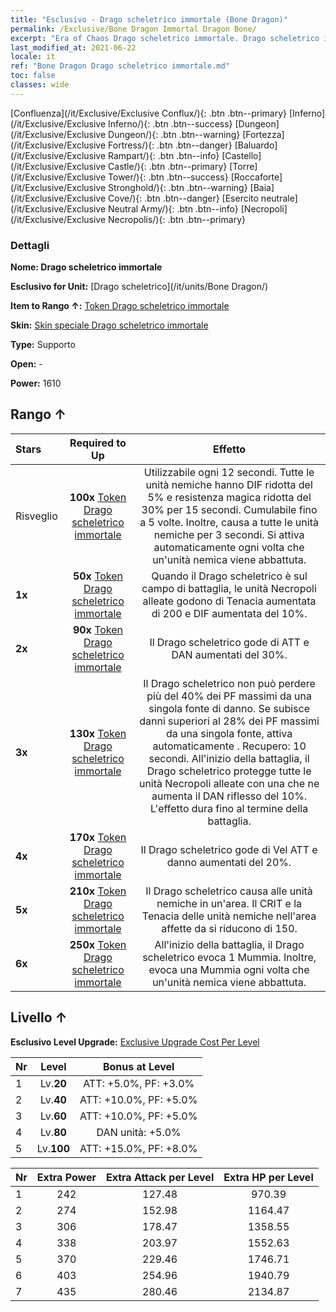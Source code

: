 ```yaml
---
title: "Esclusivo - Drago scheletrico immortale (Bone Dragon)"
permalink: /Exclusive/Bone Dragon Immortal Dragon Bone/
excerpt: "Era of Chaos Drago scheletrico immortale. Drago scheletrico immortale. Era of Chaos Esclusivo Drago scheletrico immortale. Drago scheletrico Esclusivo."
last_modified_at: 2021-06-22
locale: it
ref: "Bone Dragon Drago scheletrico immortale.md"
toc: false
classes: wide
---
```

 [Confluenza](/it/Exclusive/Exclusive Conflux/){: .btn .btn--primary} [Inferno](/it/Exclusive/Exclusive Inferno/){: .btn .btn--success} [Dungeon](/it/Exclusive/Exclusive Dungeon/){: .btn .btn--warning} [Fortezza](/it/Exclusive/Exclusive Fortress/){: .btn .btn--danger} [Baluardo](/it/Exclusive/Exclusive Rampart/){: .btn .btn--info} [Castello](/it/Exclusive/Exclusive Castle/){: .btn .btn--primary} [Torre](/it/Exclusive/Exclusive Tower/){: .btn .btn--success} [Roccaforte](/it/Exclusive/Exclusive Stronghold/){: .btn .btn--warning} [Baia](/it/Exclusive/Exclusive Cove/){: .btn .btn--danger} [Esercito neutrale](/it/Exclusive/Exclusive Neutral Army/){: .btn .btn--info} [Necropoli](/it/Exclusive/Exclusive Necropolis/){: .btn .btn--primary} 

### Dettagli
 **Nome: Drago scheletrico immortale** 

 **Esclusivo for Unit:** [Drago scheletrico](/it/units/Bone Dragon/) 

 **Item to Rango ↑:** [Token Drago scheletrico immortale](/ItemsIT/con_980/)

 **Skin:** [Skin speciale Drago scheletrico immortale](/ItemsIT/con_648/)

 **Type:** Supporto

 **Open:** -

 **Power:** 1610

## Rango ↑

  |     Stars    |  Required to Up | Effetto |
  |:-------------|:---------------:|:---------------:|
  |  Risveglio  | **100x** [Token Drago scheletrico immortale](/ItemsIT/con_980/) | <Potere del Drago> Utilizzabile ogni 12 secondi. Tutte le unità nemiche hanno DIF ridotta del 5% e resistenza magica ridotta del 30% per 15 secondi. Cumulabile fino a 5 volte. Inoltre, causa <Silenzio> a tutte le unità nemiche per 3 secondi. Si attiva automaticamente ogni volta che un'unità nemica viene abbattuta. |
  | **1x** <i class="fas fa-star"/> | **50x** [Token Drago scheletrico immortale](/ItemsIT/con_980/) | Quando il Drago scheletrico è sul campo di battaglia, le unità Necropoli alleate godono di Tenacia aumentata di 200 e DIF aumentata del 10%. |
  | **2x** <i class="fas fa-star"/> | **90x** [Token Drago scheletrico immortale](/ItemsIT/con_980/) | Il Drago scheletrico gode di ATT e DAN aumentati del 30%. |
  | **3x** <i class="fas fa-star"/> | **130x** [Token Drago scheletrico immortale](/ItemsIT/con_980/) | Il Drago scheletrico non può perdere più del 40% dei PF massimi da una singola fonte di danno. Se subisce danni superiori al 28% dei PF massimi da una singola fonte, attiva automaticamente <Potere del Drago>. Recupero: 10 secondi. All'inizio della battaglia, il Drago scheletrico protegge tutte le unità Necropoli alleate con una <Corona di spine> che ne aumenta il DAN riflesso del 10%. L'effetto dura fino al termine della battaglia. |
  | **4x** <i class="fas fa-star"/> | **170x** [Token Drago scheletrico immortale](/ItemsIT/con_980/) | Il Drago scheletrico gode di Vel ATT e danno aumentati del 20%. |
  | **5x** <i class="fas fa-star"/> | **210x** [Token Drago scheletrico immortale](/ItemsIT/con_980/) | Il Drago scheletrico causa <Sanguinamento> alle unità nemiche in un'area. Il CRIT e la Tenacia delle unità nemiche nell'area affette da <Morale basso> si riducono di 150. |
  | **6x** <i class="fas fa-star"/> | **250x** [Token Drago scheletrico immortale](/ItemsIT/con_980/) | All'inizio della battaglia, il Drago scheletrico evoca 1 Mummia. Inoltre, evoca una Mummia ogni volta che un'unità nemica viene abbattuta. |


## Livello ↑
 **Esclusivo Level Upgrade:** [Exclusive Upgrade Cost Per Level](/Exclusive/ExclusiveUpgradeCostPerLevel/)

  |  Nr  |   Level  | Bonus at Level |
  |:-----|:--------:|:--------------:|
  | 1 | Lv.**20** | ATT: +5.0%, PF: +3.0% |
  | 2 | Lv.**40** | ATT: +10.0%, PF: +5.0% |
  | 3 | Lv.**60** | ATT: +10.0%, PF: +5.0% |
  | 4 | Lv.**80** | DAN unità: +5.0% |
  | 5 | Lv.**100** | ATT: +15.0%, PF: +8.0% |


  |  Nr  |  Extra Power | Extra Attack per Level | Extra HP per Level |
  |:-----|:--------:|:--------:|:--------:|
  | 1 | 242 | 127.48 | 970.39 |
  | 2 | 274 | 152.98 | 1164.47 |
  | 3 | 306 | 178.47 | 1358.55 |
  | 4 | 338 | 203.97 | 1552.63 |
  | 5 | 370 | 229.46 | 1746.71 |
  | 6 | 403 | 254.96 | 1940.79 |
  | 7 | 435 | 280.46 | 2134.87 |


